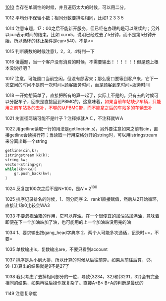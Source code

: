 [1010](https://blog.csdn.net/Luowaterbi/article/details/114150529) 当存在单调性的时候，并且遍历太大的时候，可以用二分。

1012 平均分不保留小数；相同分数要排名相同，比如1 2 3 3 5 

1014 注意审题，17：00之后不能新开服务，但已经在办理的是可以继续的；另外以cur表示时间的结束。比如
cur=5，说明已经过去了5分钟，而不是第5分钟开始，所以循环的终止条件是cur<540，不是<=

1015 判断质数的时候注意1，2，3，4特判一下

1016 傻逼题，当一个客户没有消费的时候，不需要输出！！！！！！但是题上根本没说好吧？

1017 注意，可能窗口当前空闲，但没有顾客来；那么窗口要等到客户来，它下一次空闲的时间不是前一次时间+顾客服务时间，而是顾客到来时间+服务时间

1018 一开始想简单了，直接把所有的算一起了，实际上不是的。只有去的时候可以分配车子，回来是直接回到PBMC的。这意味着，<font color=red>如果当前车站缺少车辆，只能用之前车站多的去补，不够的从PBMC带，而不能拿之后的车站多的车辆去补</font>

1021 树直径两端可能不是叶子？注释掉就ＡＣ，不注释就ＷＡ

1022 用getline读取一行的用法是getline(cin,s)，另外要注意如果之前有cin，直接getline会读换行符；当读取一行用空格分开的string时，可以用istringstream来分离出每一个string
```C++
getline(cin,k);
istringstream kk(k);
string kw;
vector<string>gr;
while(kk>>kw){
    gr.push_back(kw);
}
```
1024 反复加100次之后不是N\*100，是$N\times 2^100$

1025 排序记录排名的时候，1、同分同序 2、rank1直接赋值，然后从2开始循环，直接让1和0比较会WA3

1033 不要忽视油箱的作用，它可以存油。在一个很便宜的加油站加满油，意味着即便在下一个加油站加了油，也可能用的上一个加油站没用完的油

1034 1、要求输出按gang_head字典序 2、两个人可能多次通话，记录时+=，不要=

1035 单数输出is，复数输出are，不要只看到account

1037 排序是从小到大排，所以计算的时候从后往前算。如果从前往后算，{3，9}-{3}算出的结果就是9不是27了

1038 我只考虑了去掉相同部分的一位，导致{3234，32}和{3231，32}会有完全相同的结果，如果再往后操作就复杂了。直接A+B\< B+A的判断是最优的

1149 注意复杂度



































































































































































































